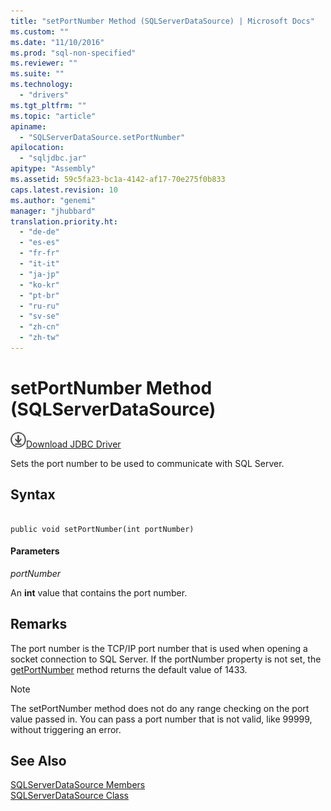 ```yaml
---
title: "setPortNumber Method (SQLServerDataSource) | Microsoft Docs"
ms.custom: ""
ms.date: "11/10/2016"
ms.prod: "sql-non-specified"
ms.reviewer: ""
ms.suite: ""
ms.technology: 
  - "drivers"
ms.tgt_pltfrm: ""
ms.topic: "article"
apiname: 
  - "SQLServerDataSource.setPortNumber"
apilocation: 
  - "sqljdbc.jar"
apitype: "Assembly"
ms.assetid: 59c5fa23-bc1a-4142-af17-70e275f0b833
caps.latest.revision: 10
ms.author: "genemi"
manager: "jhubbard"
translation.priority.ht: 
  - "de-de"
  - "es-es"
  - "fr-fr"
  - "it-it"
  - "ja-jp"
  - "ko-kr"
  - "pt-br"
  - "ru-ru"
  - "sv-se"
  - "zh-cn"
  - "zh-tw"
---
```

# setPortNumber Method (SQLServerDataSource)
![Download](../../../ssdt/media/download.png)[Download JDBC Driver](http://go.microsoft.com/fwlink/?LinkId=245496)

  Sets the port number to be used to communicate with SQL Server.  
  
## Syntax  
  
```  
  
public void setPortNumber(int portNumber)  
```  
  
#### Parameters  
 *portNumber*  
  
 An **int** value that contains the port number.  
  
## Remarks  
 The port number is the TCP/IP port number that is used when opening a socket connection to SQL Server. If the portNumber property is not set, the [getPortNumber](../../../connect/jdbc/reference/getportnumber-method--sqlserverdatasource-.md) method returns the default value of 1433.  
  
> [!NOTE]  
>  The setPortNumber method does not do any range checking on the port value passed in. You can pass a port number that is not valid, like 99999, without triggering an error.  
  
## See Also  
 [SQLServerDataSource Members](../../../connect/jdbc/reference/sqlserverdatasource-members.md)   
 [SQLServerDataSource Class](../../../connect/jdbc/reference/sqlserverdatasource-class.md)  
  
  